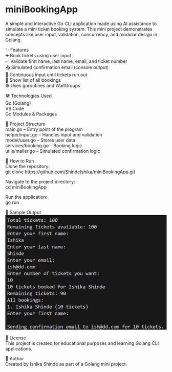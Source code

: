 # miniBookingApp

A simple and interactive Go CLI application made using AI assistance to simulate a mini ticket booking system. This mini project demonstrates concepts like user input, validation, concurrency, and modular design in Golang.

✨ Features  
➕ Book tickets using user input  
✅ Validate first name, last name, email, and ticket number  
📤 Simulated confirmation email (console output)  
🔁 Continuous input until tickets run out  
📃 Show list of all bookings  
⚙️ Uses goroutines and WaitGroups

🛠 Technologies Used  
Go (Golang)  
VS Code  
Go Modules & Packages  

📂 Project Structure  
main.go – Entry point of the program  
helper/input.go – Handles input and validation  
model/user.go – Stores user data  
services/booking.go – Booking logic  
utils/mailer.go – Simulated confirmation logic  

🚀 How to Run  
Clone the repository:  
git clone https://github.com/ShindeIshika/miniBookingApp.git  

Navigate to the project directory:  
cd miniBookingApp  

Run the application:  
go run .  

📸 Sample Output  
![Sample Output](sample-output.png)

📌 License  
This project is created for educational purposes and learning Golang CLI applications.

🧠 Author  
Created by Ishika Shinde as part of a Golang mini project.
